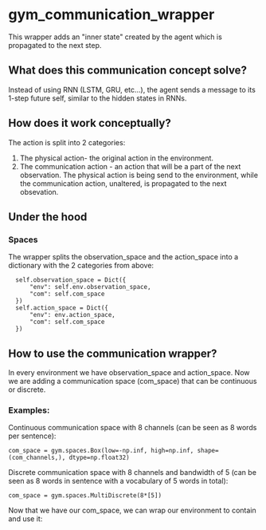 # gym_communication_wrapper
This wrapper adds an "inner state" created by the agent which is propagated to the next step.

## What does this communication concept solve?
Instead of using RNN (LSTM, GRU, etc...), the agent sends a message to its 1-step future self, similar to the hidden states in RNNs.

## How does it work conceptually?
The action is split into 2 categories:
1. The physical action- the original action in the environment.
2. The communication action - an action that will be a part of the next observation.
The physical action is being send to the environment, while the communication action, unaltered, is propagated to the next obsevation.

## Under the hood
### Spaces
The wrapper splits the observation_space and the action_space into a dictionary with the 2 categories from above:
```
  self.observation_space = Dict({
      "env": self.env.observation_space,
      "com": self.com_space
  })
  self.action_space = Dict({
      "env": env.action_space,
      "com": self.com_space
  })
```
### 

## How to use the communication wrapper?
In every environment we have observation_space and action_space. Now we are adding a communication space (com_space) that can be continuous or discrete.
### Examples:
Continuous communication space with 8 channels (can be seen as 8 words per sentence):
```
com_space = gym.spaces.Box(low=-np.inf, high=np.inf, shape=(com_channels,), dtype=np.float32)
```
Discrete communication space with 8 channels and bandwidth of 5 (can be seen as 8 words in sentence with a vocabulary of 5 words in total):
```
com_space = gym.spaces.MultiDiscrete(8*[5])
```
Now that we have our com_space, we can wrap our environment to contain and use it:
```

